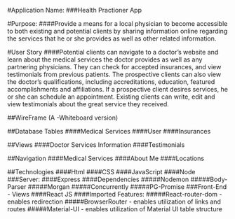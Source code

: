 #Application Name:
###Health Practioner App

#Purpose:
####Provide a means for a local physician to become accessible to both existing and potential clients by sharing information online regarding the services that he or she provides as well as other related information.

#User Story
####Potential clients can navigate to a doctor’s website and learn about the medical services the doctor provides as well as any partnering physicians. They can check for accepted insurances, and view testimonials from previous patients.  The prospective clients can also view the doctor’s qualifications, including accreditations, education, featured accomplishments and affiliations.  If a prospective client desires services, he or she can schedule an appointment.  Existing clients can write, edit and view testimonials about the great service they received.

##WireFrame (A -Whiteboard version)

##Database Tables
####Medical Services
####User
####Insurances

##Views
####Doctor Services Information
####Testimonials

##Navigation
####Medical Services
####About Me
####Locations  


##Technologies
####Html
####CSS
####JavaScript
####Node
###Server:
####Express
####Dependencies
#####Nodemon
#####Body-Parser
#####Morgan
#####Concurrently
#####PG-Promise
###Front-End - Views
####React JS
####Imported Features:
#####React-router-dom - enables redirection
#####BrowserRouter  - enables utilization of links and routes
#####Material-UI - enables utilization of Material UI table structure
